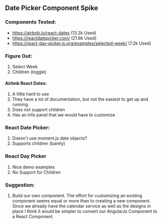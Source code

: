 ## Date Picker Component Spike
### Components Tested:
* https://airbnb.io/react-dates (13.2k Used)
* https://reactdatepicker.com/ (21.6k Used)
* https://react-day-picker.js.org/examples/selected-week/ (7.2k Used)

### Figure Out:
1. Select Week
2. Children (toggle)

#### Airbnb React Dates:
1. A little hard to use
2. They have a lot of documentation, but not the easiest to get up and running.
3. Does not support children
4. Has an info panel that we would have to customize

### React Date Picker:
1. Doesn't use moment.js date objects?
2. Supports children (barely)

### React Day Picker
1. Nice demo examples
2. No Support for Children

### Suggestion:
1. Build our own component. The effort for customizing an existing component seems equal or more than to creating a new component. Since we already have the calendar service as well as the designs in place I think it would be simpler to convert our AngularJs Component to a React Component.
